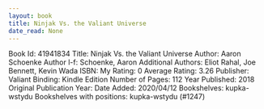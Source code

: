 ```yaml
---
layout: book
title: Ninjak Vs. the Valiant Universe
date_read: None
---
```


Book Id: 41941834
Title: Ninjak Vs. the Valiant Universe
Author: Aaron Schoenke
Author l-f: Schoenke, Aaron
Additional Authors: Eliot Rahal, Joe Bennett, Kevin Wada
ISBN: 
My Rating: 0
Average Rating: 3.26
Publisher: Valiant
Binding: Kindle Edition
Number of Pages: 112
Year Published: 2018
Original Publication Year: 
Date Added: 2020/04/12
Bookshelves: kupka-wstydu
Bookshelves with positions: kupka-wstydu (#1247)

